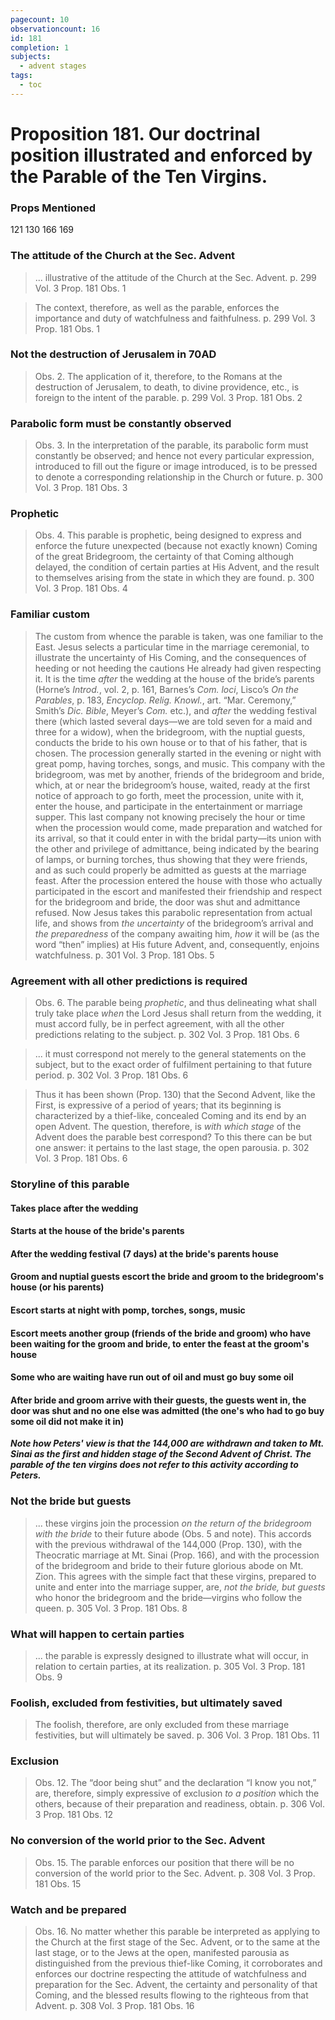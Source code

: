 ```yaml
---
pagecount: 10
observationcount: 16
id: 181
completion: 1
subjects:
  - advent stages
tags:
  - toc
---
```

# Proposition 181. Our doctrinal position illustrated and enforced by the Parable of the Ten Virgins.

### Props Mentioned
121 130 166 169
### The attitude of the Church at the Sec. Advent
>... illustrative of the attitude of the Church at the Sec. Advent.
>p. 299 Vol. 3 Prop. 181 Obs. 1

>The context, therefore, as well as the parable, enforces the importance and duty of watchfulness and faithfulness.
>p. 299 Vol. 3 Prop. 181 Obs. 1
### Not the destruction of Jerusalem in 70AD
>Obs. 2. The application of it, therefore, to the Romans at the destruction of Jerusalem, to death, to divine providence, etc., is foreign to the intent of the parable.
>p. 299 Vol. 3 Prop. 181 Obs. 2
### Parabolic form must be constantly observed
>Obs. 3. In the interpretation of the parable, its parabolic form must constantly be observed; and hence not every particular expression, introduced to fill out the figure or image introduced, is to be pressed to denote a corresponding relationship in the Church or future.
>p. 300 Vol. 3 Prop. 181 Obs. 3
### Prophetic
>Obs. 4. This parable is prophetic, being designed to express and enforce the future unexpected (because not exactly known) Coming of the great Bridegroom, the certainty of that Coming although delayed, the condition of certain parties at His Advent, and the result to themselves arising from the state in which they are found.
>p. 300 Vol. 3 Prop. 181 Obs. 4
### Familiar custom
>The custom from whence the parable is taken, was one familiar to the East. Jesus selects a particular time in the marriage ceremonial, to illustrate the uncertainty of His Coming, and the consequences of heeding or not heeding the cautions He already had given respecting it. It is the time *after* the wedding at the house of the bride’s parents (Horne’s *Introd.*, vol. 2, p. 161, Barnes’s *Com. loci*, Lisco’s *On the Parables*, p. 183, *Encyclop. Relig. Knowl.*, art. “Mar. Ceremony,” Smith’s *Dic. Bible*, Meyer’s *Com.* etc.), and *after* the wedding festival there (which lasted several days—we are told seven for a maid and three for a widow), when the bridegroom, with the nuptial guests, conducts the bride to his own house or to that of his father, that is chosen. The procession generally started in the evening or night with great pomp, having torches, songs, and music. This company with the bridegroom, was met by another, friends of the bridegroom and bride, which, at or near the bridegroom’s house, waited, ready at the first notice of approach to go forth, meet the procession, unite with it, enter the house, and participate in the entertainment or marriage supper. This last company not knowing precisely the hour or time when the procession would come, made preparation and watched for its arrival, so that it could enter in with the bridal party—its union with the other and privilege of admittance, being indicated by the bearing of lamps, or burning torches, thus showing that they were friends, and as such could properly be admitted as guests at the marriage feast. After the procession entered the house with those who actually participated in the escort and manifested their friendship and respect for the bridegroom and bride, the door was shut and admittance refused. Now Jesus takes this parabolic representation from actual life, and shows from *the uncertainty* of the bridegroom’s arrival and *the preparedness* of the company awaiting him, *how* it will be (as the word “then” implies) at His future Advent, and, consequently, enjoins watchfulness.
>p. 301 Vol. 3 Prop. 181 Obs. 5
### Agreement with all other predictions is required
>Obs. 6. The parable being *prophetic*, and thus delineating what shall truly take place *when* the Lord Jesus shall return from the wedding, it must accord fully, be in perfect agreement, with all the other predictions relating to the subject.
>p. 302 Vol. 3 Prop. 181 Obs. 6

>... it must correspond not merely to the general statements on the subject, but to the exact order of fulfilment pertaining to that future period.
>p. 302 Vol. 3 Prop. 181 Obs. 6

>Thus it has been shown (Prop. 130) that the Second Advent, like the First, is expressive of a period of years; that its beginning is characterized by a thief-like, concealed Coming and its end by an open Advent. The question, therefore, is *with which stage* of the Advent does the parable best correspond? To this there can be but one answer: it pertains to the last stage, the open parousia.
>p. 302 Vol. 3 Prop. 181 Obs. 6

### Storyline of this parable
#### Takes place after the wedding
#### Starts at the house of the bride's parents
#### After the wedding festival (7 days) at the bride's parents house
#### Groom and nuptial guests escort the bride and groom to the bridegroom's house (or his parents)
#### Escort starts at night with pomp, torches, songs, music
#### Escort meets another group (friends of the bride and groom) who have been waiting for the groom and bride, to enter the feast at the groom's house
#### Some who are waiting have run out of oil and must go buy some oil
#### After bride and groom arrive with their guests, the guests went in, the door was shut and no one else was admitted (the one's who had to go buy some oil did not make it in)

***Note how Peters' view is that the 144,000 are withdrawn and taken to Mt. Sinai as the first and hidden stage of the Second Advent of Christ.  The parable of the ten virgins does not refer to this activity according to Peters.***
### Not the bride but guests
>... these virgins join the procession *on the return of the bridegroom with the bride* to their future abode (Obs. 5 and note). This accords with the previous withdrawal of the 144,000 (Prop. 130), with the Theocratic marriage at Mt. Sinai (Prop. 166), and with the procession of the bridegroom and bride to their future glorious abode on Mt. Zion. This agrees with the simple fact that these virgins, prepared to unite and enter into the marriage supper, are, *not the bride, but guests* who honor the bridegroom and the bride—virgins who follow the queen.
>p. 305 Vol. 3 Prop. 181 Obs. 8
### What will happen to certain parties
>... the parable is expressly designed to illustrate what will occur, in relation to certain parties, at its realization.
>p. 305 Vol. 3 Prop. 181 Obs. 9
### Foolish, excluded from festivities, but ultimately saved
>The foolish, therefore, are only excluded from these marriage festivities, but will ultimately be saved.
>p. 306 Vol. 3 Prop. 181 Obs. 11
### Exclusion
>Obs. 12. The “door being shut” and the declaration “I know you not,” are, therefore, simply expressive of exclusion *to a position* which the others, because of their preparation and readiness, obtain.
>p. 306 Vol. 3 Prop. 181 Obs. 12
### No conversion of the world prior to the Sec. Advent
>Obs. 15. The parable enforces our position that there will be no conversion of the world prior to the Sec. Advent.
>p. 308 Vol. 3 Prop. 181 Obs. 15
### Watch and be prepared
>Obs. 16. No matter whether this parable be interpreted as applying to the Church at the first stage of the Sec. Advent, or to the same at the last stage, or to the Jews at the open, manifested parousia as distinguished from the previous thief-like Coming, it corroborates and enforces our doctrine respecting the attitude of watchfulness and preparation for the Sec. Advent, the certainty and personality of that Coming, and the blessed results flowing to the righteous from that Advent.
>p. 308 Vol. 3 Prop. 181 Obs. 16


